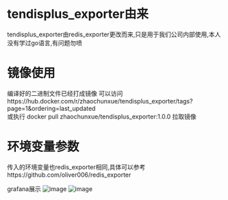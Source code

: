 # tendisplus_exporter由来
tendisplus_exporter由redis_exporter更改而来,只是用于我们公司内部使用,本人没有学过go语言,有问题勿喷
# 镜像使用
编译好的二进制文件已经打成镜像
可以访问https://hub.docker.com/r/zhaochunxue/tendisplus_exporter/tags?page=1&ordering=last_updated \
或执行 docker pull zhaochunxue/tendisplus_exporter:1.0.0 拉取镜像
# 环境变量参数
传入的环境变量也redis_exporter相同,具体可以参考https://github.com/oliver006/redis_exporter

grafana展示
![image](https://user-images.githubusercontent.com/64675999/114675699-1ff95f80-9d3b-11eb-87fb-c066dd2fc32c.png)
![image](https://user-images.githubusercontent.com/64675999/114676690-20462a80-9d3c-11eb-9d99-3f3d0f5575f7.png)



